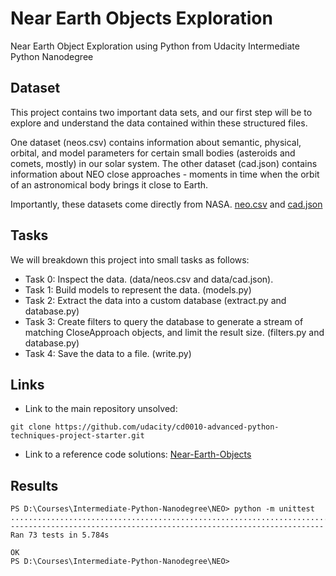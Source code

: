# Near Earth Objects Exploration
Near Earth Object Exploration using Python from Udacity Intermediate Python Nanodegree

## Dataset
This project contains two important data sets, and our first step will be to explore and understand the data contained within these structured files.

One dataset (neos.csv) contains information about semantic, physical, orbital, and model parameters for certain small bodies (asteroids and comets, mostly) in our solar system. The other dataset (cad.json) contains information about NEO close approaches - moments in time when the orbit of an astronomical body brings it close to Earth.

Importantly, these datasets come directly from NASA. [neo.csv](https://ssd.jpl.nasa.gov/tools/sbdb_query.html) and [cad.json](https://ssd-api.jpl.nasa.gov/doc/sbdb.html)

## Tasks
We will breakdown this project into small tasks as follows:
* Task 0: Inspect the data. (data/neos.csv and data/cad.json).
* Task 1: Build models to represent the data. (models.py)
* Task 2: Extract the data into a custom database (extract.py and database.py)
* Task 3: Create filters to query the database to generate a stream of matching CloseApproach objects, and limit the result size. (filters.py and database.py)
* Task 4: Save the data to a file. (write.py)

## Links
* Link to the main repository unsolved:
```
git clone https://github.com/udacity/cd0010-advanced-python-techniques-project-starter.git

```
* Link to a reference code solutions: [Near-Earth-Objects](https://github.com/stanleydukor/Near-Earth-Objects.git)

## Results
```
PS D:\Courses\Intermediate-Python-Nanodegree\NEO> python -m unittest
.........................................................................
----------------------------------------------------------------------   
Ran 73 tests in 5.784s

OK
PS D:\Courses\Intermediate-Python-Nanodegree\NEO> 
```